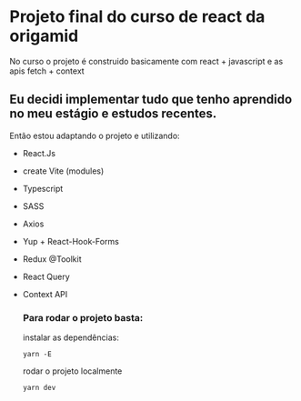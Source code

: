 # Projeto final do curso de react da origamid

No curso o projeto é construido basicamente com react + javascript e as apis fetch + context

## Eu decidi implementar tudo que tenho aprendido no meu estágio e estudos recentes.

Então estou adaptando o projeto e utilizando:

- React.Js

- create Vite (modules)

- Typescript

- SASS
- Axios
- Yup + React-Hook-Forms
- Redux @Toolkit

- React Query

- Context API

  ### Para rodar o projeto basta:

  instalar as dependências:

  ```
  yarn -E

  ```

  rodar o projeto localmente

  ```
  yarn dev

  ```
